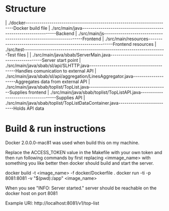 Structure
=========

| ./docker------------------------------------------------------------------------Docker build file
| ./src/main/java-----------------------------------------------------------------Backend
| ./src/main/js-------------------------------------------------------------------Frontend
| ./src/main/resources------------------------------------------------------------Frontend resources
| ./src/test----------------------------------------------------------------------Test files
|
| ./src/main/java/sbab/ServerMain.java--------------------------------------------Server start point
| ./src/main/java/sbab/sl/api/SLHTTP.java-----------------------------------------Handles comunication to external API
| ./src/main/java/sbab/sl/api/aggregation/LinesAggregator.java--------------------Aggregates data from external API
| ./src/main/java/sbab/toplist/TopList.java---------------------------------------Supplies frontend
| ./src/main/java/sbab/toplist/TopListAPI.java------------------------------------Supplies API
| ./src/main/java/sbab/toplist/TopListDataContainer.java--------------------------Holds API data

Build & run instructions 
========================

Docker 2.0.0.0-mac81 was used when build this on my machine.

Replace the ACCESS_TOKEN value in the Makefile with your own token and then run following commands by first
replacing <immage_name> with something you like better then docker should build and start the server.

docker build -t <image_name> -f docker/Dockerfile .
docker run -ti -p 8081:8081 -v "$(pwd):/app" <image_name>

When you see "INFO: Server started." server should be reachable on the docker host on port 8081

Example URI: http://localhost:8081/v1/top-list
